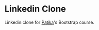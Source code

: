 # Linkedin Clone
Linkedin clone for <a href="https://app.patika.dev/courses/bootstrap/odev3">Patika</a>'s Bootstrap course.



